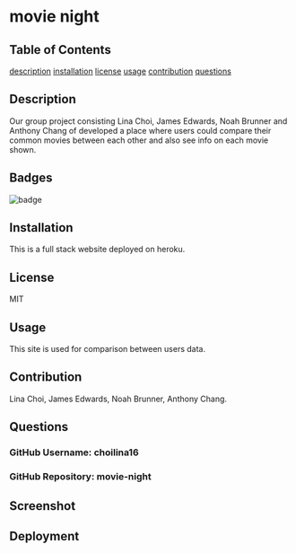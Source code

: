 # movie night
  ## Table of Contents
  [description](#description)
  [installation](#installation)
  [license](#license)
  [usage](#usage)
  [contribution](#contribution)
  [questions](#questions) 

  ## Description 
  Our group project consisting Lina Choi, James Edwards, Noah Brunner and Anthony Chang of developed a place where users could compare their common movies between each other and also see info on each movie shown. 
  ## Badges
  ![badge](https://img.shields.io/badge/license-MIT-green)
  ## Installation
  This is a full stack website deployed on heroku.
  ## License
  MIT
  ## Usage
  This site is used for comparison between users data.
  ## Contribution
  Lina Choi, James Edwards, Noah Brunner, Anthony Chang.
  ## Questions 
  ###   GitHub Username:   choilina16 
  ###   GitHub Repository:  movie-night
  

## Screenshot

  ## Deployment
